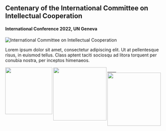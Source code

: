 ## Centenary of the International Committee on Intellectual Cooperation
#### International Conference 2022, UN Geneva

![International Committee on Intellectual Cooperation](https://raw.githubusercontent.com/grandjeanmartin/intellectualcooperation/gh-pages/images/intellectualcooperationconference2022.png)

Lorem ipsum dolor sit amet, consectetur adipiscing elit. Ut at pellentesque risus, in euismod tellus. Class aptent taciti sociosqu ad litora torquent per conubia nostra, per inceptos himenaeos.

<a href="https://www.unil.ch/hist/home.html"><img src="https://raw.githubusercontent.com/grandjeanmartin/intellectualcooperation/gh-pages/images/UNIL_hist.png" width="150" align="left"> &nbsp; &nbsp;
<a href="https://www.ungeneva.org/en/knowledge/archives"><img src="https://raw.githubusercontent.com/grandjeanmartin/intellectualcooperation/gh-pages/images/UNOG_archives.png" width="170" align="left"> &nbsp; &nbsp;
<a href="http://www.snf.ch/en/Pages/default.aspx"><img src="https://raw.githubusercontent.com/grandjeanmartin/intellectualcooperation/gh-pages/images/SwissNationalScienceFoundation.png" width="170" align="left">

